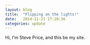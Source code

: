 ```yaml
---
layout: blog
title:  "Flipping on the lights!"
date:   2014-11-21 17:26:36
categories: update
---
```


Hi, I'm Steve Price, and this be my site.
